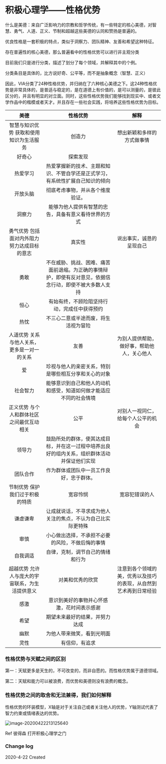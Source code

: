 # 积极心理学——性格优势



什么是美德：来自广泛影响力的宗教和哲学传统，有一些特定的核心美德，对智慧、勇气、人道、正义、节制和超越这些美德的认同和赞扬是普遍的。



优良性格是一套积极的特点，类似于洞察力、团队精神、友善和希望这种特征。

存在普遍性的核心美德，那么普遍看中的性格优势可以进行非主观分类

目前我们只是进行分类，描述了划分了每个领域，并解释其中的个例。

分类条目是具体的，比方说好奇、公平等，而不是抽象概念（智慧、正义）

因此，VIA分类了24种性格优势，并归纳在了六种核心美德之下。这24种性格优势是非常具体的，是普适与稳定的，是在道德上有价值的，是可以测量的，是彼此区分的，并且有明显的对立面。同时，这些性格优势我们能够找到现实中、或者文学作品中的楷模或者天才。并且存在一些社会实践，将培养这些性格优势为目标。

|                        美德                         |                           性格优势                           |                             解释                             |
| :-------------------------------------------------: | :----------------------------------------------------------: | :----------------------------------------------------------: |
|     智慧与知识优势     获取和使用知识为生活服务     |                            创造力                            |                  想出新颖和多样的方式做事情                  |
|                       好奇心                        |                           探索发现                           |                                                              |
|                      热爱学习                       | 热爱掌握新的技术、主题和知识、不管自学还是正式学习，有系统性扩展自己知识的倾向 |                                                              |
|                      开放头脑                       |               彻底考虑事物，并从各个维度验证。               |                                                              |
|                       洞察力                        |     能够为他人提供有智慧的忠告，具备有意义看待世界的方式     |                                                              |
|   勇气优势     包括面对内外阻力努力达成目标的意志   |                            真实性                            |                   说出事实，诚恳的呈现自己                   |
|                        勇敢                         | 不在威胁、挑战、困难、痛苦面前退缩。为正确的事情辩护，即使有反对意见，依据信念行动，即使不被大多数人支持 |                                                              |
|                        恒心                         |         有始有终，不顾险阻坚持行动，完成任中获得预约         |                                                              |
|                        热忱                         |             不三心二意或半途而废，将生活视为冒险             |                                                              |
|   人道优势     关系与他人关系，更多是一对一的关系   |                             友善                             |          为别人提供帮助，做好事，帮助他人，关心他人          |
|                         爱                          |     珍视与他人的亲密关系，特别是哪些相互分享和关心的对象     |                                                              |
|                      社会智力                       | 能够意识到自己和他人的动机和感受，知道如何做才能适应不同的社会情境 |                                                              |
|    正义优势     与个人和群体社区之间最优互动相关    |                             公平                             |              对别人一视同仁，给每个人公平的机会              |
|                       领导力                        | 鼓励所处的群体，使其达成目标，并在这一过程中培养出良好的组内关系，组织群体活动并保证他们实现 |                                                              |
|                      团队合作                       |           作为群体或团队中一员工作良好，忠于群体。           |                                                              |
|         节制优势     保护我们过于积极的特质         |                           宽容怜悯                           |                        宽容犯错误的人                        |
|                      谦虚谦卑                       | 让成就说话，不寻求成为他人关注的焦点，不认为自己比实际更特殊 |                                                              |
|                        审慎                         |       小心做出选择，不承担不必要的风险，不做后悔的事情       |                                                              |
|                      自我调适                       |               自律，克制，调节自己的情绪和行为               |                                                              |
| 超越优势     允许人与庞大的宇宙联系，为生活提供意义 |                       对美和优秀的欣赏                       | 注意到各个领域的美，优秀以及技巧的表现，从自然到艺术再到日常经验 |
|                        感激                         |          意识到美好的事物并心怀感激，花时间表示感谢          |                                                              |
|                        希望                         |                期望未来最好的结果，并努力达成                |                                                              |
|                        幽默                         |                  为他人带来微笑，看到光明面                  |                                                              |
|                        灵性                         |                        有信仰，有追求                        |                                                              |

### 性格优势与天赋之间的区别

第一：天赋更多是天生的，不可改变的，而非自愿的。而性格优势属于道德领域。

第二：天赋和能力可以被浪费，而优势和美德则没有浪费的概念。



### 性格优势之间的取舍和无法兼得，我们如何解释

性格优势的环装模型，X轴是对于关注自己或者关注他人的优势，Y轴测试代表了智力约束或情绪表达的优势。

![image-20200422213125640](https://tva1.sinaimg.cn/large/007S8ZIlgy1ge2vayugr9j30k80jjtd7.jpg)



Ref  彼得森   打开积极心理学之门



### Change log 

2020-4-22 Created

